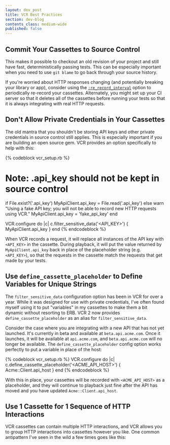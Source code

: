 ```yaml
---
layout: dev_post
title: VCR Best Practices
section: dev-blog
contents_class: medium-wide
published: false
---
```


## Commit Your Cassettes to Source Control

This makes it possible to checkout an old revision of your project
and still have fast, deterministically passing tests. This can be
especially important when you need to use `git blame` to go back through
your source history.

If you're worried about HTTP responses changing (and potentially
breaking your library or app), consider using the
[`:re_record_interval`](http://relishapp.com) option to periodically
re-record your cassettes. Alternately, you might set up your CI server
so that it deletes all of the cassettes before running your tests so
that it is always integrating with real HTTP requests.

## Don't Allow Private Credentials in Your Cassettes

The old mantra that you shouldn't be storing API keys and other private
credentials in source control still applies. This is especially
important if you are building an open source gem. VCR provides an option
specifically to help with this:

{% codeblock vcr_setup.rb %}
# Note: .api_key should not be kept in source control
if File.exist?('.api_key')
  MyApiClient.api_key = File.read('.api_key')
else
  warn "Using a fake API key; you will not be able to record new HTTP requests using VCR."
  MyApiClient.api_key = 'fake_api_key'
end

VCR.configure do |c|
  c.filter_sensitive_data('<API_KEY>') { MyApiClient.api_key }
end
{% endcodeblock %}

When VCR records a request, it will replace all instances of the API key
with `<API_KEY>` in the cassette. During playback, it will put the value
returned by `MyApiClient.api_key` back in place of the placeholder
string (e.g. `<API_KEY>`), so that the requests in the cassette match
the requests that get made by your tests.

## Use `define_cassette_placeholder` to Define Variables for Unique Strings

The `filter_sensitive_data` configuration option has been in VCR for
over a year. While it was designed for use with private credentials,
I've often found myself using it to put "variables" in my cassettes
to make them a bit dynamic without resorting to ERB. VCR 2 now provides
`define_cassette_placeholder` as an alias for `filter_sensitive_data`.

Consider the case where you are integrating with a new API that has not
yet launched. It's currently in beta and available at `beta.api.acme.com`.
Once it launches, it will be available at `api.acme.com`, and
`beta.api.acme.com` will no longer be available. The
`define_cassette_placeholder` config option works perfectly to put a
variable in place of the host:

{% codeblock vcr_setup.rb %}
VCR.configure do |c|
  c.define_cassette_placeholder('<ACME_API_HOST>') { Acme::Client.api_host }
end
{% endcodeblock %}

With this in place, your cassettes will be recorded with
`<ACME_API_HOST>` as a placeholder, and they will continue to playback
just fine after the API has moved and you have updated
`Acme::Client.api_host`.

## Use 1 Cassette for 1 Sequence of HTTP Interactions

VCR cassettes can contain multiple HTTP interactions, and VCR allows
you to group HTTP interactions into cassettes however you like. One
common antipattern I've seen in the wild a few times goes like this:

``` ruby
```
